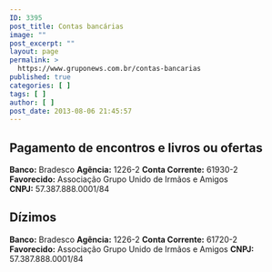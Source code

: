 ```yaml
---
ID: 3395
post_title: Contas bancárias
image: ""
post_excerpt: ""
layout: page
permalink: >
  https://www.gruponews.com.br/contas-bancarias
published: true
categories: [ ]
tags: [ ]
author: [ ]
post_date: 2013-08-06 21:45:57
---
```

<h2>Pagamento de encontros e livros ou ofertas</h2>
<strong>Banco:</strong> Bradesco
<strong>Agência:</strong> 1226-2
<strong>Conta Corrente:</strong> 61930-2
<strong>Favorecido:</strong> Associação Grupo Unido de Irmãos e Amigos
<strong>CNPJ:</strong> 57.387.888.0001/84

<h2>Dízimos</h2>
<strong>Banco:</strong> Bradesco
<strong>Agência:</strong> 1226-2
<strong>Conta Corrente:</strong> 61720-2
<strong>Favorecido:</strong> Associação Grupo Unido de Irmãos e Amigos
<strong>CNPJ:</strong> 57.387.888.0001/84